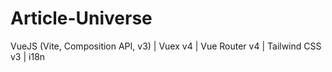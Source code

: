 # Article-Universe
VueJS (Vite, Composition API, v3) | Vuex v4 | Vue Router v4 | Tailwind CSS v3 | i18n
